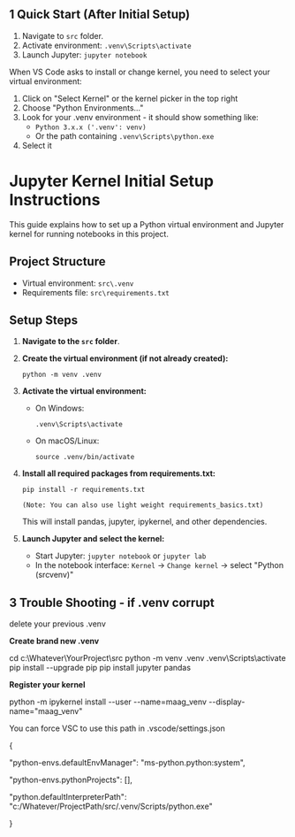## 1 Quick Start (After Initial Setup)

1. Navigate to `src` folder.
2. Activate environment: `.venv\Scripts\activate`
3. Launch Jupyter: `jupyter notebook`

When VS Code asks to install or change kernel, you need to select your virtual environment:

1. Click on "Select Kernel" or the kernel picker in the top right
2. Choose "Python Environments..."
3. Look for your .venv environment - it should show something like:
   - `Python 3.x.x ('.venv': venv)`
   - Or the path containing `.venv\Scripts\python.exe`
4. Select it

# Jupyter Kernel Initial Setup Instructions

This guide explains how to set up a Python virtual environment and Jupyter kernel for running notebooks in this project.

## Project Structure
- Virtual environment: `src\.venv`
- Requirements file: `src\requirements.txt`

## Setup Steps

1. **Navigate to the `src` folder**.

2. **Create the virtual environment (if not already created):**

   ```
   python -m venv .venv
   ```

3. **Activate the virtual environment:**

   - On Windows:
     ```
     .venv\Scripts\activate
     ```
   - On macOS/Linux:
     ```
     source .venv/bin/activate
     ```

4. **Install all required packages from requirements.txt:**
   ```
   pip install -r requirements.txt  
   
   (Note: You can also use light weight requirements_basics.txt)
   ```
   This will install pandas, jupyter, ipykernel, and other dependencies.

5. **Launch Jupyter and select the kernel:**

   - Start Jupyter: `jupyter notebook` or `jupyter lab`
   - In the notebook interface: `Kernel` → `Change kernel` → select "Python (srcvenv)"



## 3 Trouble Shooting - if .venv corrupt 

delete your previous .venv 

**Create brand new .venv** 

cd c:\Whatever\YourProject\src
python -m venv .venv
.venv\Scripts\activate
pip install --upgrade pip
pip install jupyter pandas

**Register your kernel**

python -m ipykernel install --user --name=maag_venv --display-name="maag_venv"



You can force VSC to use this path in .vscode/settings.json

{

  "python-envs.defaultEnvManager": "ms-python.python:system",

  "python-envs.pythonProjects": [],

  "python.defaultInterpreterPath": "c:/Whatever/ProjectPath/src/.venv/Scripts/python.exe"

}
